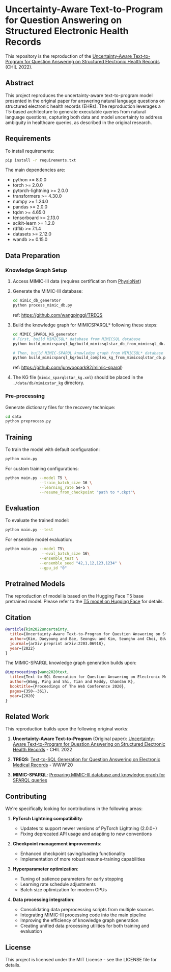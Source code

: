 # Uncertainty-Aware Text-to-Program for Question Answering on Structured Electronic Health Records

This repository is the reproduction of the [Uncertainty-Aware Text-to-Program for Question Answering on Structured Electronic Health Records](https://arxiv.org/abs/2203.06918) (CHIL 2022).

## Abstract

This project reproduces the uncertainty-aware text-to-program model presented in the original paper for answering natural language questions on structured electronic health records (EHRs). The reproduction leverages a T5-based architecture to generate executable queries from natural language questions, capturing both data and model uncertainty to address ambiguity in healthcare queries, as described in the original research.

## Requirements

To install requirements:

```bash
pip install -r requirements.txt
```

The main dependencies are:
- python >= 8.0.0
- torch >= 2.0.0
- pytorch-lightning >= 2.0.0
- transformers >= 4.30.0
- numpy >= 1.24.0
- pandas >= 2.0.0
- tqdm >= 4.65.0
- tensorboard >= 2.13.0
- scikit-learn >= 1.2.0
- rdflib >= 7.1.4
- datasets >= 2.12.0
- wandb >= 0.15.0

## Data Preparation

### Knowledge Graph Setup
1. Access MIMIC-III data (requires certification from [PhysioNet](https://mimic.physionet.org/))
2. Generate the MIMIC-III database:
   ```bash
   cd mimic_db_generator
   python process_mimic_db.py
   ```
   ref: https://github.com/wangpinggl/TREQS 

3. Build the knowledge graph for MIMICSPARQL* following these steps:
   ```bash
   cd MIMIC_SPARQL_KG_generator
   # First, build MIMICSQL* database from MIMICSQL database
   python build_mimicsparql_kg/build_mimicsqlstar_db_from_mimicsql_db.py
   
   # Then, build MIMIC-SPARQL knowledge graph from MIMICSQL* database
   python build_mimicsparql_kg/build_complex_kg_from_mimicsqlstar_db.py
   ```
   ref: https://github.com/junwoopark92/mimic-sparql)

4. The KG file (`mimic_sparqlstar_kg.xml`) should be placed in the `./data/db/mimicstar_kg` directory.

### Pre-processing
Generate dictionary files for the recovery technique:
```bash
cd data
python preprocess.py
```

## Training

To train the model with default configuration:

```bash
python main.py
```

For custom training configurations:
```bash
python main.py --model T5 \
               --train_batch_size 16 \
               --learning_rate 5e-5 \
               --resume_from_checkpoint "path to *.ckpt"\
```

## Evaluation

To evaluate the trained model:

```bash
python main.py --test
```

For ensemble model evaluation:
```bash
python main.py --model T5\
                --eval_batch_size 16\
               --ensemble_test \
               --ensemble_seed "42,1,12,123,1234" \
               --gpu_id "0"
```

## Pretrained Models

The reproduction of model is based on the Hugging Face T5 base pretrained model. Please refer to the [T5 model on Hugging Face](https://huggingface.co/t5-base) for details.


## Citation

```bibtex
@article{kim2022uncertainty,
  title={Uncertainty-Aware Text-to-Program for Question Answering on Structured Electronic Health Records},
  author={Kim, Daeyoung and Bae, Seongsu and Kim, Seungho and Choi, Edward},
  journal={arXiv preprint arXiv:2203.06918},
  year={2022}
}
```

The MIMIC-SPARQL knowledge graph generation builds upon:

```bibtex
@inproceedings{wang2020text,
  title={Text-to-SQL Generation for Question Answering on Electronic Medical Records},
  author={Wang, Ping and Shi, Tian and Reddy, Chandan K},
  booktitle={Proceedings of The Web Conference 2020},
  pages={350--361},
  year={2020}
}
```

## Related Work

This reproduction builds upon the following original works:

1. **Uncertainty-Aware Text-to-Program** (Original paper): [Uncertainty-Aware Text-to-Program for Question Answering on Structured Electronic Health Records](https://arxiv.org/abs/2203.06918) - CHIL 2022

2. **TREQS**: [Text-to-SQL Generation for Question Answering on Electronic Medical Records](https://github.com/wangpinggl/TREQS) - WWW'20

3. **MIMIC-SPARQL**: [Preparing MIMIC-III database and knowledge graph for SPARQL queries](https://github.com/junwoopark92/mimic-sparql)

## Contributing

We're specifically looking for contributions in the following areas:

1. **PyTorch Lightning compatibility**: 
   - Updates to support newer versions of PyTorch Lightning (2.0.0+)
   - Fixing deprecated API usage and adapting to new conventions
   
2. **Checkpoint management improvements**:
   - Enhanced checkpoint saving/loading functionality
   - Implementation of more robust resume-training capabilities
   
3. **Hyperparameter optimization**:
   - Tuning of patience parameters for early stopping
   - Learning rate schedule adjustments
   - Batch size optimization for modern GPUs

4. **Data processing integration**:
   - Consolidating data preprocessing scripts from multiple sources
   - Integrating MIMIC-III processing code into the main pipeline
   - Improving the efficiency of knowledge graph generation
   - Creating unified data processing utilities for both training and evaluation


## License

This project is licensed under the MIT License - see the LICENSE file for details.